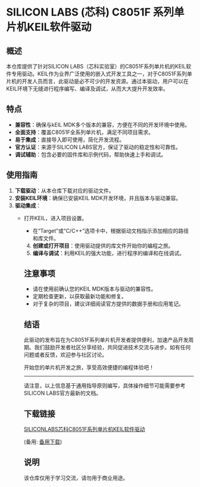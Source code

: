 # SILICON LABS (芯科) C8051F 系列单片机KEIL软件驱动

## 概述

本仓库提供了针对SILICON LABS（芯科实验室）的C8051F系列单片机的KEIL软件专用驱动。KEIL作为业界广泛使用的嵌入式开发工具之一，对于C8051F系列单片机的开发人员而言，此驱动是必不可少的开发资源。通过本驱动，用户可以在KEIL环境下无缝进行程序编写、编译及调试，从而大大提升开发效率。

## 特点

- **兼容性**：确保与kEIL MDK多个版本的兼容，方便在不同的开发环境中使用。
- **全面支持**：覆盖C8051F全系列单片机，满足不同项目需求。
- **易于集成**：直接导入即可使用，简化开发流程。
- **官方认证**：来源于SILICON LABS官方，保证了驱动的稳定性和可靠性。
- **调试辅助**：包含必要的固件库和示例代码，帮助快速上手和调试。

## 使用指南

1. **下载驱动**：从本仓库下载对应的驱动文件。
2. **安装KEIL环境**：确保已安装KEIL MDK开发环境，并且版本与驱动兼容。
3. **驱动集成**：
   - 打开KEIL，进入项目设置。
      - 在“Target”或“C/C++”选项卡中，根据驱动文档指示添加相应的路径和库文件。
      4. **创建或打开项目**：使用驱动提供的库文件开始你的编程之旅。
      5. **编译与调试**：利用KEIL的强大功能，进行程序的编译和在线调试。

      ## 注意事项

      - 请在使用前确认您的KEIL MDK版本与驱动的兼容性。
      - 定期检查更新，以获取最新功能和修复。
      - 对于复杂的项目，建议详细阅读官方提供的数据手册和应用笔记。

      ## 结语

      此驱动的发布旨在为C8051F系列单片机开发者提供便利，加速产品开发周期。我们鼓励开发者社区分享经验，共同促进技术交流与进步。如有任何问题或者反馈，欢迎参与社区讨论。

      开始您的单片机开发之旅，享受高效便捷的编程体验吧！

      ---

      请注意，以上信息基于通用指导原则编写，具体操作细节可能需要参考SILICON LABS官方最新的文档。

      ## 下载链接
      [SILICONLABS芯科C8051F系列单片机KEIL软件驱动](https://pan.quark.cn/s/9c761a50310e) 

      (备用: [备用下载](https://pan.baidu.com/s/1qpsJLmAPr_-jhC4dKG3uNQ?pwd=1234))

      ## 说明

      该仓库仅用于学习交流，请勿用于商业用途。
